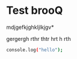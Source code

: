 # Test brooQ
mdjgefkjghkljlkjgv*

gergergh
rthr
thtr
hrt
h
rth
 ``` bash
 console.log("hello");
 ```